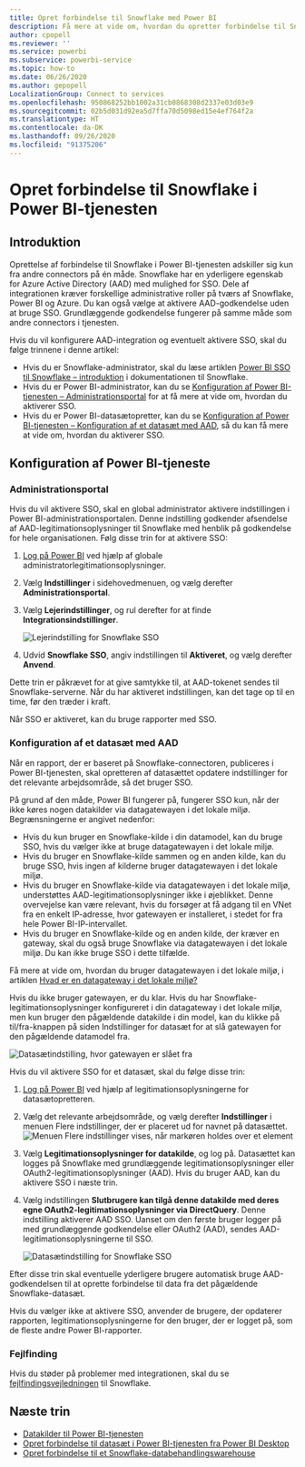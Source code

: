 ```yaml
---
title: Opret forbindelse til Snowflake med Power BI
description: Få mere at vide om, hvordan du opretter forbindelse til Snowflake for Power BI ved hjælp af SSO-godkendelse.
author: cpopell
ms.reviewer: ''
ms.service: powerbi
ms.subservice: powerbi-service
ms.topic: how-to
ms.date: 06/26/2020
ms.author: gepopell
LocalizationGroup: Connect to services
ms.openlocfilehash: 950868252bb1002a31cb0868308d2337e03d03e9
ms.sourcegitcommit: 02b5d031d92ea5d7ffa70d5098ed15e4ef764f2a
ms.translationtype: HT
ms.contentlocale: da-DK
ms.lasthandoff: 09/26/2020
ms.locfileid: "91375206"
---
```

# <a name="connect-to-snowflake-in-power-bi-service"></a>Opret forbindelse til Snowflake i Power BI-tjenesten

## <a name="introduction"></a>Introduktion

Oprettelse af forbindelse til Snowflake i Power BI-tjenesten adskiller sig kun fra andre connectors på én måde. Snowflake har en yderligere egenskab for Azure Active Directory (AAD) med mulighed for SSO. Dele af integrationen kræver forskellige administrative roller på tværs af Snowflake, Power BI og Azure. Du kan også vælge at aktivere AAD-godkendelse uden at bruge SSO. Grundlæggende godkendelse fungerer på samme måde som andre connectors i tjenesten.

Hvis du vil konfigurere AAD-integration og eventuelt aktivere SSO, skal du følge trinnene i denne artikel:

* Hvis du er Snowflake-administrator, skal du læse artiklen [Power BI SSO til Snowflake – introduktion](https://docs.snowflake.com/en/user-guide/oauth-powerbi.html) i dokumentationen til Snowflake.
* Hvis du er Power BI-administrator, kan du se [Konfiguration af Power BI-tjenesten – Administrationsportal](service-connect-snowflake.md#admin-portal) for at få mere at vide om, hvordan du aktiverer SSO.
* Hvis du er Power BI-datasætopretter, kan du se [Konfiguration af Power BI-tjenesten – Konfiguration af et datasæt med AAD](service-connect-snowflake.md#configuring-a-dataset-with-aad), så du kan få mere at vide om, hvordan du aktiverer SSO.

## <a name="power-bi-service-configuration"></a>Konfiguration af Power BI-tjeneste

### <a name="admin-portal"></a>Administrationsportal

Hvis du vil aktivere SSO, skal en global administrator aktivere indstillingen i Power BI-administrationsportalen. Denne indstilling godkender afsendelse af AAD-legitimationsoplysninger til Snowflake med henblik på godkendelse for hele organisationen. Følg disse trin for at aktivere SSO:

1. [Log på Power BI](https://app.powerbi.com) ved hjælp af globale administratorlegitimationsoplysninger.
1. Vælg **Indstillinger** i sidehovedmenuen, og vælg derefter **Administrationsportal**.
1. Vælg **Lejerindstillinger**, og rul derefter for at finde **Integrationsindstillinger**.

   ![Lejerindstilling for Snowflake SSO](media/service-connect-snowflake/snowflake-sso-tenant.png)

4. Udvid **Snowflake SSO**, angiv indstillingen til **Aktiveret**, og vælg derefter **Anvend**.

Dette trin er påkrævet for at give samtykke til, at AAD-tokenet sendes til Snowflake-serverne. Når du har aktiveret indstillingen, kan det tage op til en time, før den træder i kraft.

Når SSO er aktiveret, kan du bruge rapporter med SSO.

### <a name="configuring-a-dataset-with-aad"></a>Konfiguration af et datasæt med AAD

Når en rapport, der er baseret på Snowflake-connectoren, publiceres i Power BI-tjenesten, skal opretteren af datasættet opdatere indstillinger for det relevante arbejdsområde, så det bruger SSO.

På grund af den måde, Power BI fungerer på, fungerer SSO kun, når der ikke køres nogen datakilder via datagatewayen i det lokale miljø. Begrænsningerne er angivet nedenfor:

* Hvis du kun bruger en Snowflake-kilde i din datamodel, kan du bruge SSO, hvis du vælger ikke at bruge datagatewayen i det lokale miljø.
* Hvis du bruger en Snowflake-kilde sammen og en anden kilde, kan du bruge SSO, hvis ingen af kilderne bruger datagatewayen i det lokale miljø.
* Hvis du bruger en Snowflake-kilde via datagatewayen i det lokale miljø, understøttes AAD-legitimationsoplysninger ikke i øjeblikket. Denne overvejelse kan være relevant, hvis du forsøger at få adgang til en VNet fra en enkelt IP-adresse, hvor gatewayen er installeret, i stedet for fra hele Power BI-IP-intervallet.
* Hvis du bruger en Snowflake-kilde og en anden kilde, der kræver en gateway, skal du også bruge Snowflake via datagatewayen i det lokale miljø. Du kan ikke bruge SSO i dette tilfælde.

Få mere at vide om, hvordan du bruger datagatewayen i det lokale miljø, i artiklen [Hvad er en datagateway i det lokale miljø?](service-gateway-onprem.md)

Hvis du ikke bruger gatewayen, er du klar. Hvis du har Snowflake-legitimationsoplysninger konfigureret i din datagateway i det lokale miljø, men kun bruger den pågældende datakilde i din model, kan du klikke på til/fra-knappen på siden Indstillinger for datasæt for at slå gatewayen for den pågældende datamodel fra.

![Datasætindstilling, hvor gatewayen er slået fra](media/service-connect-snowflake/snowflake-gateway-toggle-off.png)

Hvis du vil aktivere SSO for et datasæt, skal du følge disse trin:

1. [Log på Power BI](https://app.powerbi.com) ved hjælp af legitimationsoplysningerne for datasætopretteren.
1. Vælg det relevante arbejdsområde, og vælg derefter **Indstillinger** i menuen Flere indstillinger, der er placeret ud for navnet på datasættet.
  ![Menuen Flere indstillinger vises, når markøren holdes over et element](media/service-connect-snowflake/dataset-settings-2.png)
1. Vælg **Legitimationsoplysninger for datakilde**, og log på. Datasættet kan logges på Snowflake med grundlæggende legitimationsoplysninger eller OAuth2-legitimationsoplysninger (AAD). Hvis du bruger AAD, kan du aktivere SSO i næste trin.
1. Vælg indstillingen **Slutbrugere kan tilgå denne datakilde med deres egne OAuth2-legitimationsoplysninger via DirectQuery**. Denne indstilling aktiverer AAD SSO. Uanset om den første bruger logger på med grundlæggende godkendelse eller OAuth2 (AAD), sendes AAD-legitimationsoplysningerne til SSO.

    ![Datasætindstilling for Snowflake SSO](media/service-connect-snowflake/snowflake-sso-cred-ui.png)

Efter disse trin skal eventuelle yderligere brugere automatisk bruge AAD-godkendelsen til at oprette forbindelse til data fra det pågældende Snowflake-datasæt.

Hvis du vælger ikke at aktivere SSO, anvender de brugere, der opdaterer rapporten, legitimationsoplysningerne for den bruger, der er logget på, som de fleste andre Power BI-rapporter.

### <a name="troubleshooting"></a>Fejlfinding

Hvis du støder på problemer med integrationen, skal du se [fejlfindingsvejledningen](https://docs.snowflake.com/en/user-guide/oauth-powerbi.html#troubleshooting) til Snowflake.

## <a name="next-steps"></a>Næste trin

* [Datakilder til Power BI-tjenesten](service-get-data.md)
* [Opret forbindelse til datasæt i Power BI-tjenesten fra Power BI Desktop](desktop-report-lifecycle-datasets.md)
* [Opret forbindelse til et Snowflake-databehandlingswarehouse](desktop-connect-snowflake.md)